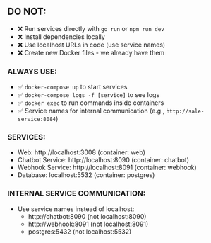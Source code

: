 ## DO NOT:
- ❌ Run services directly with `go run` or `npm run dev`
- ❌ Install dependencies locally
- ❌ Use localhost URLs in code (use service names)
- ❌ Create new Docker files - we already have them

### ALWAYS USE:
- ✅ `docker-compose up` to start services
- ✅ `docker-compose logs -f [service]` to see logs
- ✅ `docker exec` to run commands inside containers
- ✅ Service names for internal communication (e.g., `http://sale-service:8084`)

### SERVICES:
- Web: http://localhost:3008 (container: web)
- Chatbot Service: http://localhost:8090 (container: chatbot)
- Webhook Service: http://localhost:8091 (container: webhook)
- Database: localhost:5532 (container: postgres)

### INTERNAL SERVICE COMMUNICATION:
- Use service names instead of localhost:
  - http://chatbot:8090 (not localhost:8090)
  - http://webhook:8091 (not localhost:8091)
  - postgres:5432 (not localhost:5532)  